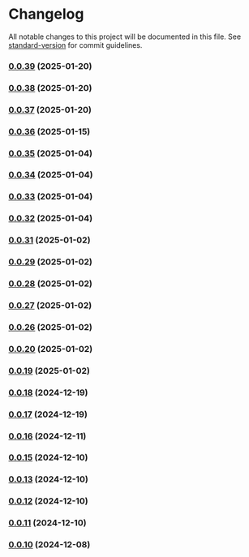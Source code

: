 # Changelog

All notable changes to this project will be documented in this file. See [standard-version](https://github.com/conventional-changelog/standard-version) for commit guidelines.

### [0.0.39](https://github.com/VIIgit/awesome-charts/compare/v0.1.8...v0.0.39) (2025-01-20)

### [0.0.38](https://github.com/VIIgit/awesome-charts/compare/v0.1.7...v0.0.38) (2025-01-20)

### [0.0.37](https://github.com/VIIgit/awesome-charts/compare/v0.1.6...v0.0.37) (2025-01-20)

### [0.0.36](https://github.com/VIIgit/awesome-charts/compare/v0.1.5...v0.0.36) (2025-01-15)

### [0.0.35](https://github.com/VIIgit/awesome-charts/compare/v0.1.4...v0.0.35) (2025-01-04)

### [0.0.34](https://github.com/VIIgit/awesome-charts/compare/v0.1.3...v0.0.34) (2025-01-04)

### [0.0.33](https://github.com/VIIgit/awesome-charts/compare/v0.1.2...v0.0.33) (2025-01-04)

### [0.0.32](https://github.com/VIIgit/awesome-charts/compare/v0.1.1...v0.0.32) (2025-01-04)

### [0.0.31](https://github.com/VIIgit/awesome-charts/compare/v0.0.29...v0.0.31) (2025-01-02)

### [0.0.29](https://github.com/VIIgit/awesome-charts/compare/v0.0.28...v0.0.29) (2025-01-02)

### [0.0.28](https://github.com/VIIgit/awesome-charts/compare/v0.0.27...v0.0.28) (2025-01-02)

### [0.0.27](https://github.com/VIIgit/awesome-charts/compare/v0.0.26...v0.0.27) (2025-01-02)

### [0.0.26](https://github.com/VIIgit/awesome-charts/compare/v0.0.25...v0.0.26) (2025-01-02)

### [0.0.20](https://github.com/VIIgit/awesome-charts/compare/v0.0.24...v0.0.20) (2025-01-02)

### [0.0.19](https://github.com/VIIgit/awesome-charts/compare/v0.0.24...v0.0.19) (2025-01-02)

### [0.0.18](https://github.com/VIIgit/awesome-charts/compare/v0.0.22...v0.0.18) (2024-12-19)

### [0.0.17](https://github.com/VIIgit/awesome-charts/compare/v0.0.21...v0.0.17) (2024-12-19)

### [0.0.16](https://github.com/VIIgit/awesome-charts/compare/v0.0.19...v0.0.16) (2024-12-11)

### [0.0.15](https://github.com/VIIgit/awesome-charts/compare/v0.0.14...v0.0.15) (2024-12-10)

### [0.0.13](https://github.com/VIIgit/awesome-charts/compare/v0.0.18...v0.0.13) (2024-12-10)

### [0.0.12](https://github.com/VIIgit/awesome-charts/compare/v0.0.18...v0.0.12) (2024-12-10)

### [0.0.11](https://github.com/VIIgit/awesome-charts/compare/v0.0.18...v0.0.11) (2024-12-10)

### [0.0.10](https://github.com/VIIgit/awesome-charts/compare/v0.1.1...v0.0.10) (2024-12-08)

